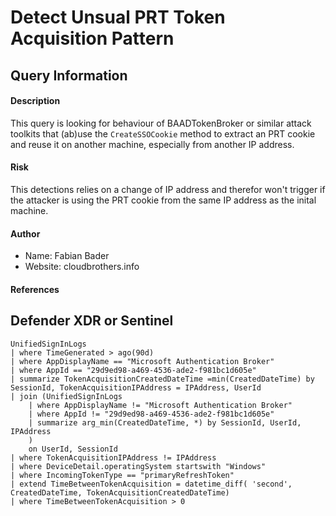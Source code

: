 # Detect Unsual PRT Token Acquisition Pattern

## Query Information

#### Description

This query is looking for behaviour of BAADTokenBroker or similar attack toolkits that (ab)use the `CreateSSOCookie` method to extract an PRT cookie and reuse it on another machine, especially from another IP address.

#### Risk

This detections relies on a change of IP address and therefor won't trigger if the attacker is using the PRT cookie from the same IP address as the inital machine.

#### Author

- Name: Fabian Bader
- Website: cloudbrothers.info

#### References

## Defender XDR or Sentinel

```kql
UnifiedSignInLogs
| where TimeGenerated > ago(90d)
| where AppDisplayName == "Microsoft Authentication Broker"
| where AppId == "29d9ed98-a469-4536-ade2-f981bc1d605e"
| summarize TokenAcquisitionCreatedDateTime =min(CreatedDateTime) by SessionId, TokenAcquisitionIPAddress = IPAddress, UserId
| join (UnifiedSignInLogs
    | where AppDisplayName != "Microsoft Authentication Broker"
    | where AppId != "29d9ed98-a469-4536-ade2-f981bc1d605e"
    | summarize arg_min(CreatedDateTime, *) by SessionId, UserId, IPAddress
    )
    on UserId, SessionId
| where TokenAcquisitionIPAddress != IPAddress 
| where DeviceDetail.operatingSystem startswith "Windows"
| where IncomingTokenType == "primaryRefreshToken"
| extend TimeBetweenTokenAcquisition = datetime_diff( 'second', CreatedDateTime, TokenAcquisitionCreatedDateTime)
| where TimeBetweenTokenAcquisition > 0
```
